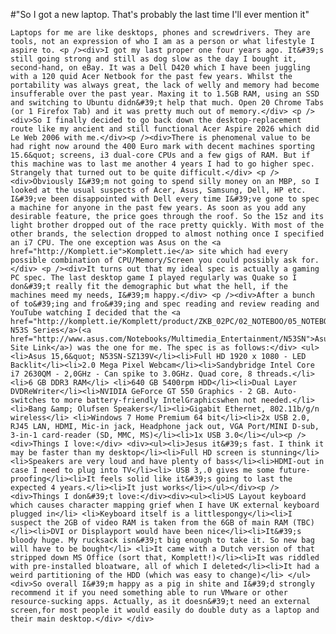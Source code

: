 #"So I got a new laptop. That's probably the last time I'll ever mention it"


    Laptops for me are like desktops, phones and screwdrivers. They are tools, not an expression of who I am as a person or what lifestyle I aspire to. <p /><div>I got my last proper one four years ago. It&#39;s still going strong and still as dog slow as the day I bought it, second-hand, on eBay. It was a Dell D420 which I have been juggling with a 120 quid Acer Netbook for the past few years. Whilst the portability was always great, the lack of welly and memory had become insufferable over the past year. Maxing it to 1.5GB RAM, using an SSD and switching to Ubuntu didn&#39;t help that much. Open 20 Chrome Tabs (or 1 Firefox Tab) and it was pretty much out of memory.</div> <p /><div>So I finally decided to go back down the desktop-replacement route like my ancient and still functional Acer Aspire 2026 which did Le Web 2006 with me.</div><p /><div>There is phenomenal value to be had right now around the 400 Euro mark with decent machines sporting 15.6&quot; screens, i3 dual-core CPUs and a few gigs of RAM. But if this machine was to last me another 4 years I had to go higher spec. Strangely that turned out to be quite difficult.</div> <p /><div>Obviously I&#39;m not going to spend silly money on an MBP, so I looked at the usual suspects of Acer, Asus, Samsung, Dell, HP etc. I&#39;ve been disappointed with Dell every time I&#39;ve gone to spec a machine for anyone in the past few years. As soon as you add any desirable feature, the price goes through the roof. So the 15z and its light brother dropped out of the race pretty quickly. With most of the other brands, the selection dropped to almost nothing once I specified an i7 CPU. The one exception was Asus on the <a href="http://Komplett.ie">Komplett.ie</a> site which had every possible combination of CPU/Memory/Screen you could possibly ask for.</div> <p /><div>It turns out that my ideal spec is actually a gaming PC spec. The last desktop game I played regularly was Quake so I don&#39;t really fit the demographic but what the hell, if the machines meed my needs, I&#39;m happy.</div> <p /><div>After a bunch of to&#39;ing and fro&#39;ing and spec reading and review reading and YouTube watching I decided that the <a href="http://komplett.ie/Komplett/product/ZKB_02PC/02_NOTEBOO/05_NOTEBOO/productdetails/80001914/Asus_15_6__N53SN_SZ139V_i7_2630_6_640_GB/90N4PA219H4457VL133Y/default.aspx">Asus N53S Series</a>(<a href="http://www.asus.com/Notebooks/Multimedia_Entertainment/N53SN">Asus Site Link</a>) was the one for me. The spec is as follows:</div> <ul><li>Asus 15,6&quot; N53SN-SZ139V</li><li>Full HD 1920 x 1080 - LED Backlit</li><li>2.0 Mega Pixel Webcam</li><li>Sandybridge Intel Core i7 2630QM - 2,0GHz - Can spike to 3.0GHz. Quad core, 8 threads.</li><li>6 GB DDR3 RAM</li> <li>640 GB 5400rpm HDD</li><li>Dual Layer DVDReWriter</li><li>NVIDIA GeForce GT 550 Graphics - 2 GB. Auto-switches to more battery-friendly IntelGraphicswhen not needed.</li><li>Bang &amp; Olufsen Speakers</li><li>Gigabit Ethernet, 802.11b/g/n wireless</li> <li>Windows 7 Home Premium 64 bit</li><li>2x USB 2.0, RJ45 LAN, HDMI, Mic-in jack, Headphone jack out, VGA Port/MINI D-sub, 3-in-1 card-reader (SD, MMC, MS)</li><li>1x USB 3.0</li></ul><p /><div>Things I love:</div> <div><ul><li>Jesus it&#39;s fast. I think it may be faster than my desktop</li><li>Full HD screen is stunning</li><li>Speakers are very loud and have plenty of bass</li><li>HDMI-out in case I need to plug into TV</li><li> USB 3,.0 gives me some future-proofing</li><li>It feels solid like it&#39;s going to last the expected 4 years.</li><li>It just works</li></ul></div><p /><div>Things I don&#39;t love:</div><div><ul><li>US Layout keyboard which causes character mapping grief when I have UK external keyboard plugged in</li> <li>Keyboard itself is a littlespongy</li><li>I suspect the 2GB of video RAM is taken from the 6GB of main RAM (TBC)</li><li>DVI or Displayport would have been nice</li><li>It&#39;s bloody huge. My rucksack isn&#39;t big enough to take it. So new bag will have to be bought</li> <li>It came with a Dutch version of that stripped down MS Office (sort that, Komplett!)</li><li>It was riddled with pre-installed bloatware, all of which I deleted</li><li>It had a weird partitioning of the HDD (which was easy to change)</li> </ul><div>So overall I&#39;m happy as a pig in shite and I&#39;d strongly recommend it if you need something able to run VMware or other resource-sucking apps. Actually, as it doesn&#39;t need an external screen,for most people it would easily do double duty as a laptop and their main desktop.</div> </div>
  